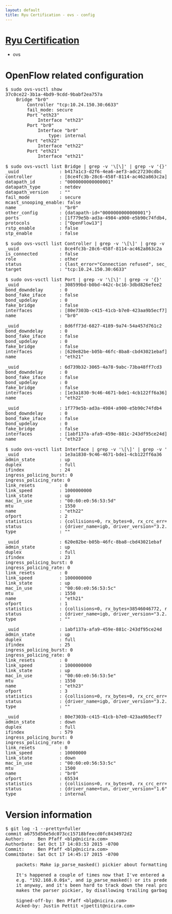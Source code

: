 ```yaml
---
layout: default
title: Ryu Certification - ovs - config
---
```

# [Ryu Certification](http://osrg.github.io/ryu/certification.html)
* ovs 

# OpenFlow related configuration
<pre>
$ sudo ovs-vsctl show
37c0ce22-3b1a-4bd9-9cdd-9babf2ea757a
    Bridge "br0"
        Controller "tcp:10.24.150.30:6633"
        fail_mode: secure
        Port "eth23"
            Interface "eth23"
        Port "br0"
            Interface "br0"
                type: internal
        Port "eth22"
            Interface "eth22"
        Port "eth21"
            Interface "eth21"

$ sudo ovs-vsctl list Bridge | grep -v '\[\]' | grep -v '{}'
_uuid               : b417a1c3-d2f6-4ea6-aef3-adc27230cdbc
controller          : [8ce4fc3b-28c6-458f-8114-ac462a863c2a]
datapath_id         : "0000000000000001"
datapath_type       : netdev
datapath_version    : "<built-in>"
fail_mode           : secure
mcast_snooping_enable: false
name                : "br0"
other_config        : {datapath-id="0000000000000001"}
ports               : [1f779e5b-ad3a-4984-a900-e5b90c74fdb4, 308599bd-b0bd-442c-bc16-3dbd826efee2, 6d739b32-3065-4a78-9abc-73ba48ff7cd3, 8d6ff73d-6827-4189-9a74-54a457d761c2]
protocols           : ["OpenFlow13"]
rstp_enable         : false
stp_enable          : false

$ sudo ovs-vsctl list Controller | grep -v '\[\]' | grep -v '{}'
_uuid               : 8ce4fc3b-28c6-458f-8114-ac462a863c2a
is_connected        : false
role                : other
status              : {last_error="Connection refused", sec_since_connect="757", sec_since_disconnect="3", state=BACKOFF}
target              : "tcp:10.24.150.30:6633"

$ sudo ovs-vsctl list Port | grep -v '\[\]' | grep -v '{}'
_uuid               : 308599bd-b0bd-442c-bc16-3dbd826efee2
bond_downdelay      : 0
bond_fake_iface     : false
bond_updelay        : 0
fake_bridge         : false
interfaces          : [80e7303b-c415-41cb-b7e0-423aa9b5ecf7]
name                : "br0"

_uuid               : 8d6ff73d-6827-4189-9a74-54a457d761c2
bond_downdelay      : 0
bond_fake_iface     : false
bond_updelay        : 0
fake_bridge         : false
interfaces          : [620e82be-b05b-46fc-8ba8-cbd43021ebaf]
name                : "eth21"

_uuid               : 6d739b32-3065-4a78-9abc-73ba48ff7cd3
bond_downdelay      : 0
bond_fake_iface     : false
bond_updelay        : 0
fake_bridge         : false
interfaces          : [1e3a1830-9c46-4671-bde1-4cb122ff6a36]
name                : "eth22"

_uuid               : 1f779e5b-ad3a-4984-a900-e5b90c74fdb4
bond_downdelay      : 0
bond_fake_iface     : false
bond_updelay        : 0
fake_bridge         : false
interfaces          : [1abf137a-afa9-459e-881c-243df95ce24d]
name                : "eth23"

$ sudo ovs-vsctl list Interface | grep -v '\[\]' | grep -v '{}'
_uuid               : 1e3a1830-9c46-4671-bde1-4cb122ff6a36
admin_state         : up
duplex              : full
ifindex             : 24
ingress_policing_burst: 0
ingress_policing_rate: 0
link_resets         : 0
link_speed          : 1000000000
link_state          : up
mac_in_use          : "00:60:e0:56:53:5d"
mtu                 : 1550
name                : "eth22"
ofport              : 2
statistics          : {collisions=0, rx_bytes=0, rx_crc_err=0, rx_dropped=0, rx_errors=0, rx_frame_err=0, rx_over_err=0, rx_packets=0, tx_bytes=27507524044, tx_dropped=0, tx_errors=0, tx_packets=18350979}
status              : {driver_name=igb, driver_version="3.2.10-k", firmware_version="2.10-9"}
type                : ""

_uuid               : 620e82be-b05b-46fc-8ba8-cbd43021ebaf
admin_state         : up
duplex              : full
ifindex             : 23
ingress_policing_burst: 0
ingress_policing_rate: 0
link_resets         : 0
link_speed          : 1000000000
link_state          : up
mac_in_use          : "00:60:e0:56:53:5c"
mtu                 : 1550
name                : "eth21"
ofport              : 1
statistics          : {collisions=0, rx_bytes=38546046772, rx_crc_err=0, rx_dropped=0, rx_errors=0, rx_frame_err=0, rx_over_err=0, rx_packets=25725889, tx_bytes=0, tx_dropped=0, tx_errors=0, tx_packets=0}
status              : {driver_name=igb, driver_version="3.2.10-k", firmware_version="2.10-9"}
type                : ""

_uuid               : 1abf137a-afa9-459e-881c-243df95ce24d
admin_state         : up
duplex              : full
ifindex             : 25
ingress_policing_burst: 0
ingress_policing_rate: 0
link_resets         : 0
link_speed          : 1000000000
link_state          : up
mac_in_use          : "00:60:e0:56:53:5e"
mtu                 : 1550
name                : "eth23"
ofport              : 3
statistics          : {collisions=0, rx_bytes=0, rx_crc_err=0, rx_dropped=0, rx_errors=0, rx_frame_err=0, rx_over_err=0, rx_packets=0, tx_bytes=3620169000, tx_dropped=0, tx_errors=0, tx_packets=2413446}
status              : {driver_name=igb, driver_version="3.2.10-k", firmware_version="2.10-9"}
type                : ""

_uuid               : 80e7303b-c415-41cb-b7e0-423aa9b5ecf7
admin_state         : down
duplex              : full
ifindex             : 579
ingress_policing_burst: 0
ingress_policing_rate: 0
link_resets         : 0
link_speed          : 10000000
link_state          : down
mac_in_use          : "00:60:e0:56:53:5c"
mtu                 : 1500
name                : "br0"
ofport              : 65534
statistics          : {collisions=0, rx_bytes=0, rx_crc_err=0, rx_dropped=0, rx_errors=0, rx_frame_err=0, rx_over_err=0, rx_packets=0, tx_bytes=0, tx_dropped=0, tx_errors=0, tx_packets=0}
status              : {driver_name=tun, driver_version="1.6", firmware_version="N/A"}
type                : internal
</pre>

# Version information
<pre>
$ git log -1 --pretty=fuller
commit a6755d50e5dc073cc15718bfeecd0fc8434972d2
Author:     Ben Pfaff &lt;blp@nicira.com&gt;
AuthorDate: Sat Oct 17 14:03:53 2015 -0700
Commit:     Ben Pfaff &lt;blp@nicira.com&gt;
CommitDate: Sat Oct 17 14:45:17 2015 -0700

    packets: Make ip_parse_masked&#40;&#41; pickier about formatting.
    
    It's happened a couple of times now that I've entered a typoed IP address,
    e.g. &quot;192.168.0.0$x&quot;, and ip_parse_masked&#40;&#41; or its predecessor has accepted
    it anyway, and it's been hard to track down the real problem.  This change
    makes the parser pickier, by disallowing trailing garbage.
    
    Signed-off-by: Ben Pfaff &lt;blp@nicira.com&gt;
    Acked-by: Justin Pettit &lt;jpettit@nicira.com&gt;
</pre>
